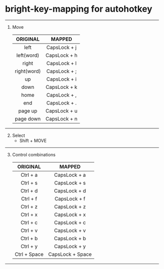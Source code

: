 # bright-key-mapping for autohotkey

---

1. Move

   | ORIGINAL | MAPPED |
   | :---: | :---: |
   | left | CapsLock + j |
   | left(word)| CapsLock + h |
   | right| CapsLock + l |
   | right(word)| CapsLock + ; |
   | up| CapsLock + i |
   | down| CapsLock + k |
   | home| CapsLock + , |
   | end| CapsLock + . |
   | page up| CapsLock + u |
   | page down| CapsLock + n |
   
---

2. Select
   - Shift + MOVE

---

3. Control combinations

   | ORIGINAL | MAPPED |
   | :---: | :---: |
   | Ctrl + a | CapsLock + a |
   | Ctrl + s | CapsLock + s |
   | Ctrl + d | CapsLock + d |
   | Ctrl + f | CapsLock + f |
   | Ctrl + z | CapsLock + z |
   | Ctrl + x | CapsLock + x |
   | Ctrl + c | CapsLock + c |
   | Ctrl + v | CapsLock + v |
   | Ctrl + b | CapsLock + b |
   | Ctrl + y | CapsLock + y |
   | Ctrl + Space | CapsLock + Space |
   
---
